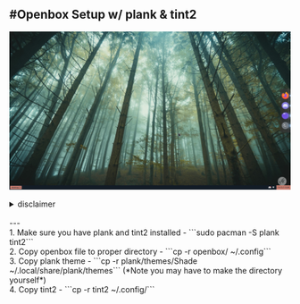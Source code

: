 #Openbox Setup w/ plank & tint2
---
![openbox](/images/OPENBOX.png)
  
<details>
<summary>disclaimer</summary>
<br>
- The tint2rc is the same as `Repentance` in here- https://github.com/downthecrop/tint2-theme-collections
<br>
- The plank theme is shade from here- https://www.github.com/kennyh7279/plank-themes
</details>
<br>
---
<br>
1. Make sure you have plank and tint2 installed
	- ```sudo pacman -S plank tint2```
<br>
2. Copy openbox file to proper directory
	- ```cp -r openbox/ ~/.config```
<br>
3. Copy plank theme
	- ```cp -r plank/themes/Shade ~/.local/share/plank/themes``` (*Note you may have to make the directory yourself*)
<br>
4. Copy tint2
	- ```cp -r tint2 ~/.config/```

